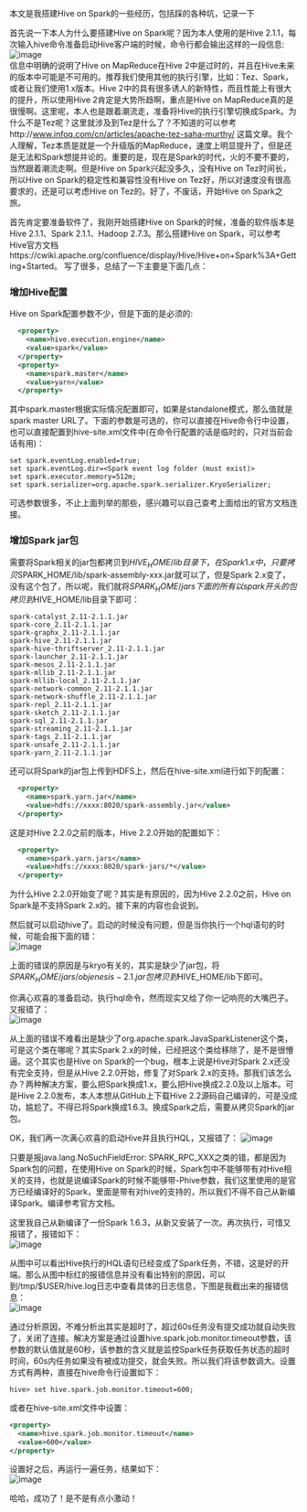 本文是我搭建Hive on Spark的一些经历，包括踩的各种坑，记录一下  

首先说一下本人为什么要搭建Hive on Spark呢？因为本人使用的是Hive 2.1.1，每次输入hive命令准备启动Hive客户端的时候，命令行都会输出这样的一段信息:  
![image](/Hive/Images/hive-on-spark.png)  
信息中明确的说明了Hive on MapReduce在Hive 2中是过时的，并且在Hive未来的版本中可能是不可用的。推荐我们使用其他的执行引擎，比如：Tez、Spark，或者让我们使用1.x版本。Hive 2中的具有很多诱人的新特性，而且性能上有很大的提升，所以使用Hive 2肯定是大势所趋啊，重点是Hive on MapReduce真的是很慢啊。这里呢，本人也是跟着潮流走，准备将Hive的执行引擎切换成Spark。为什么不是Tez呢？这里就涉及到Tez是什么了？不知道的可以参考http://www.infoq.com/cn/articles/apache-tez-saha-murthy/ 这篇文章。我个人理解，Tez本质是就是一个升级版的MapReduce，速度上明显提升了，但是还是无法和Spark想提并论的。重要的是，现在是Spark的时代，火的不要不要的，当然跟着潮流走啊。但是Hive on Spark兴起没多久，没有Hive on Tez时间长，所以Hive on Spark的稳定性和兼容性没有Hive on Tez好，所以对速度没有很高要求的，还是可以考虑Hive on Tez的。好了，不废话，开始Hive on Spark之旅。  

首先肯定要准备软件了，我刚开始搭建Hive on Spark的时候，准备的软件版本是Hive 2.1.1、Spark 2.1.1、Hadoop 2.7.3。那么搭建Hive on Spark，可以参考Hive官方文档https://cwiki.apache.org/confluence/display/Hive/Hive+on+Spark%3A+Getting+Started。 写了很多，总结了一下主要是下面几点：  

### 增加Hive配置  
Hive on Spark配置参数不少，但是下面的是必须的:  
```xml
  <property>
    <name>hive.execution.engine</name>
    <value>spark</value>
  </property>
  <property>
    <name>spark.master</name>
    <value>yarn</value>
  </property>
```  
其中spark.master根据实际情况配置即可，如果是standalone模式，那么值就是spark master URL了。下面的参数是可选的，你可以直接在Hive命令行中设置，也可以直接配置到hive-site.xml文件中(在命令行配置的话是临时的，只对当前会话有用)：  
```shell
set spark.eventLog.enabled=true;
set spark.eventLog.dir=<Spark event log folder (must exist)>
set spark.executor.memory=512m;             
set spark.serializer=org.apache.spark.serializer.KryoSerializer;
```  
可选参数很多，不止上面列举的那些，感兴趣可以自己查考上面给出的官方文档连接。  

### 增加Spark jar包  
需要将Spark相关的jar包都拷贝到$HIVE_HOME/lib目录下，在Spark 1.x中，只要拷贝$SPARK_HOME/lib/spark-assembly-xxx.jar就可以了，但是Spark 2.x变了，没有这个包了，所以呢，我们就将$SPARK_HOME/jars下面的所有以spark开头的包拷贝到$HIVE_HOME/lib目录下即可：  
```shell
spark-catalyst_2.11-2.1.1.jar
spark-core_2.11-2.1.1.jar
spark-graphx_2.11-2.1.1.jar
spark-hive_2.11-2.1.1.jar
spark-hive-thriftserver_2.11-2.1.1.jar
spark-launcher_2.11-2.1.1.jar
spark-mesos_2.11-2.1.1.jar
spark-mllib_2.11-2.1.1.jar
spark-mllib-local_2.11-2.1.1.jar
spark-network-common_2.11-2.1.1.jar
spark-network-shuffle_2.11-2.1.1.jar
spark-repl_2.11-2.1.1.jar
spark-sketch_2.11-2.1.1.jar
spark-sql_2.11-2.1.1.jar
spark-streaming_2.11-2.1.1.jar
spark-tags_2.11-2.1.1.jar
spark-unsafe_2.11-2.1.1.jar
spark-yarn_2.11-2.1.1.jar
```  
还可以将Spark的jar包上传到HDFS上，然后在hive-site.xml进行如下的配置：
```xml
  <property>
    <name>spark.yarn.jar</name>
    <value>hdfs://xxxx:8020/spark-assembly.jar</value>
  </property>
```  
这是对Hive 2.2.0之前的版本，Hive 2.2.0开始的配置如下：  
```xml
  <property>
    <name>spark.yarn.jars</name>
    <value>hdfs://xxxx:8020/spark-jars/*</value>
  </property>
```  
为什么Hive 2.2.0开始变了呢？其实是有原因的，因为Hive 2.2.0之前，Hive on Spark是不支持Spark 2.x的。接下来的内容也会说到。

然后就可以启动hive了。启动的时候没有问题，但是当你执行一个hql语句的时候，可能会报下面的错：  
![image](/Hive/Images/hive-kryo.png)  

上面的错误的原因是与kryo有关的，其实是缺少了jar包，将$SPARK_HOME/jars/objenesis-2.1.jar包拷贝到$HIVE_HOME/lib下即可。  

你满心欢喜的准备启动，执行hql命令，然而现实又给了你一记响亮的大嘴巴子。又报错了：  
![image](/Hive/Images/hive-javasparklistener.png)  

从上面的错误不难看出是缺少了org.apache.spark.JavaSparkListener这个类，可是这个类在哪呢？其实Spark 2.x的时候，已经把这个类给移除了，是不是很懵逼。这个其实也是Hive on Spark的一个bug，根本上说是Hive对Spark 2.x还没有完全支持，但是从Hive 2.2.0开始，修复了对Spark 2.x的支持。那我们该怎么办？两种解决方案，要么把Spark换成1.x，要么把Hive换成2.2.0及以上版本。可是Hive 2.2.0发布，本人本想从GitHub上下载Hive 2.2源码自己编译的，可是没成功，尴尬了。不得已将Spark换成1.6.3。换成Spark之后，需要从拷贝Spark的jar包。  

OK，我们再一次满心欢喜的启动Hive并且执行HQL，又报错了：
![image](/Hive/Images/hive-SERVER.png)  

只要是报java.lang.NoSuchFieldError: SPARK_RPC_XXX之类的错，都是因为Spark包的问题，在使用Hive on Spark的时候，Spark包中不能够带有对Hive相关的支持，也就是说编译Spark的时候不能够带-Phive参数，我们这里使用的是官方已经编译好的Spark，里面是带有对hive的支持的，所以我们不得不自己从新编译Spark。编译参考官方文档。  

这里我自己从新编译了一份Spark 1.6.3，从新又安装了一次。再次执行，可惜又报错了，报错如下：  
![image](/Hive/Images/Hive-on-spark-timeout.png)  

从图中可以看出Hive执行的HQL语句已经变成了Spark任务，不错，这是好的开端。那么从图中标红的报错信息并没有看出特别的原因，可以到/tmp/$USER/hive.log日志中查看具体的日志信息，下图是我截出来的报错信息：  
![image](/Hive/Images/Hive-on-spark-timeout2.png)  

通过分析原因，不难分析出其实是超时了，超过60s任务没有提交成功就自动失败了，关闭了连接。解决方案是通过设置hive.spark.job.monitor.timeout参数，该参数的默认值就是60秒，该参数的含义就是监控Spark任务获取任务状态的超时时间，60s内任务如果没有被成功提交，就会失败。所以我们将该参数调大。设置方式有两种，直接在hive命令行设置如下：
```shell
hive> set hive.spark.job.monitor.timeout=600;
```  
或者在hive-site.xml文件中设置：
```xml
<property>
  <name>hive.spark.job.monitor.timeout</name>
  <value>600</value>
</property>
```  
设置好之后，再运行一遍任务，结果如下：  
![image](/Hive/Images/Hive-on-spark-success.png)  

哈哈，成功了！是不是有点小激动！
